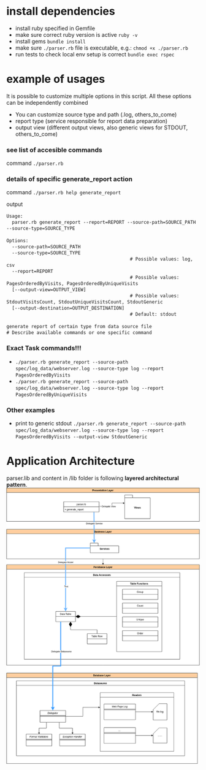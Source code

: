 # install dependencies
- install ruby specified in Gemfile
- make sure correct ruby version is active `ruby -v`
- install gems `bundle install`
- make sure `./parser.rb` file is executable, e.g.: `chmod +x ./parser.rb`
- run tests to check local env setup is correct `bundle exec rspec`

# example of usages
It is possible to customize multiple options in this script.
All these options can be independently combined
- You can customize source type and path (.log, others_to_come)
- report type (service responsible for report data preparation)
- output view (different output views, also generic views for STDOUT, others_to_come)

### see list of accesible commands
command `./parser.rb`

### details of specific generate_report action
command `./parser.rb help generate_report`


output
```
Usage:
  parser.rb generate_report --report=REPORT --source-path=SOURCE_PATH --source-type=SOURCE_TYPE

Options:
  --source-path=SOURCE_PATH                  
  --source-type=SOURCE_TYPE                  
                                             # Possible values: log, csv
  --report=REPORT                            
                                             # Possible values: PagesOrderedByVisits, PagesOrderedByUniqueVisits
  [--output-view=OUTPUT_VIEW]                
                                             # Possible values: StdoutVisitsCount, StdoutUniqueVisitsCount, StdoutGeneric
  [--output-destination=OUTPUT_DESTINATION]  
                                             # Default: stdout

generate report of certain type from data source file                                                                                               # Describe available commands or one specific command
```

### Exact Task commands!!!
- `./parser.rb generate_report --source-path spec/log_data/webserver.log --source-type log --report PagesOrderedByVisits`
- `./parser.rb generate_report --source-path spec/log_data/webserver.log --source-type log --report PagesOrderedByUniqueVisits`

### Other examples
- print to generic stdout `./parser.rb generate_report --source-path spec/log_data/webserver.log --source-type log --report PagesOrderedByVisits --output-view StdoutGeneric`

# Application Architecture
parser.lib and content in /lib folder is following **layered architectural pattern**.
![Alt text](smart_pension_task_layered_architecture.drawio.png?raw=true "Application Layered pattern")

